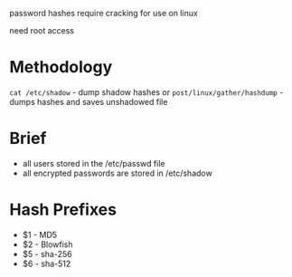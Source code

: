 password hashes require cracking for use on linux

need root access

Methodology
=
`cat /etc/shadow` - dump shadow hashes
or
`post/linux/gather/hashdump` - dumps hashes and saves unshadowed file

Brief
=
- all users stored in the /etc/passwd file
- all encrypted passwords are stored in /etc/shadow

Hash Prefixes
=
- $1 - MD5
- $2 - Blowfish
- $5 - sha-256
- $6 - sha-512